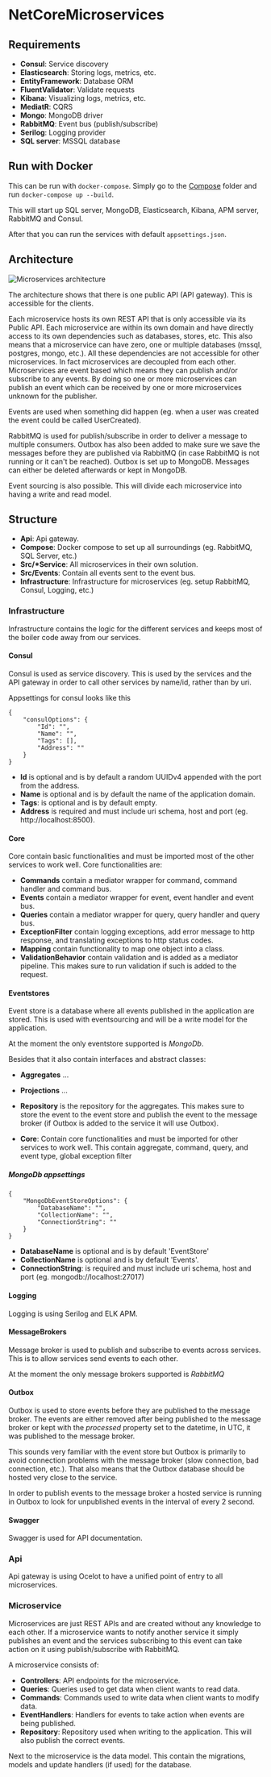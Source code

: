 # NetCoreMicroservices


## Requirements
 - **Consul**: Service discovery
 - **Elasticsearch**: Storing logs, metrics, etc.
 - **EntityFramework**: Database ORM
 - **FluentValidator**: Validate requests
 - **Kibana**: Visualizing logs, metrics, etc.
 - **MediatR**: CQRS
 - **Mongo**: MongoDB driver
 - **RabbitMQ**: Event bus (publish/subscribe)
 - **Serilog**: Logging provider
 - **SQL server**: MSSQL database


## Run with Docker
This can be run with `docker-compose`.
Simply go to the [Compose](/Compose) folder and run `docker-compose up --build`.

This will start up SQL server, MongoDB, Elasticsearch, Kibana, APM server, RabbitMQ and Consul.

After that you can run the services with default `appsettings.json`.

## Architecture
![Microservices architecture](microservices_architecture.png "Microservices archivecture")

The architecture shows that there is one public API (API gateway). This is accessible for the clients.

Each microservice hosts its own REST API that is only accessible via its Public API. Each microservice are within its own domain and have directly access to its own dependencies such as databases, stores, etc. This also means that a microservice can have zero, one or multiple databases (mssql, postgres, mongo, etc.). All these dependencies are not accessible for other microservices. In fact microservices are decoupled from each other.
Microservices are event based which means they can publish and/or subscribe to any events. By doing so one or more microservices can publish an event which can be received by one or more microservices unknown for the publisher.

Events are used when something did happen (eg. when a user was created the event could be called UserCreated).

RabbitMQ is used for publish/subscribe in order to deliver a message to multiple consumers.
Outbox has also been added to make sure we save the messages before they are published via RabbitMQ (in case RabbitMQ is not running or it can't be reached). Outbox is set up to MongoDB.
Messages can either be deleted afterwards or kept in MongoDB.

Event sourcing is also possible. This will divide each microservice into having a write and read model.

## Structure
- **Api**: Api gateway.
- **Compose**: Docker compose to set up all surroundings (eg. RabbitMQ, SQL Server, etc.)
- **Src/\*Service**: All microservices in their own solution.
- **Src/Events**: Contain all events sent to the event bus.
- **Infrastructure**: Infrastructure for microservices (eg. setup RabbitMQ, Consul, Logging, etc.)

### Infrastructure
Infrastructure contains the logic for the different services and keeps most of the boiler code away from our services.

#### Consul
Consul is used as service discovery. This is used by the services and the API gateway in order to call other services by name/id, rather than by uri.

Appsettings for consul looks like this
```
{
    "consulOptions": {
        "Id": "",
        "Name": "",
        "Tags": [],
        "Address": ""
    }
}
```

- **Id** is optional and is by default a random UUIDv4 appended with the port from the address.
- **Name** is optional and is by default the name of the application domain.
- **Tags**: is optional and is by default empty.
- **Address** is required and must include uri schema, host and port (eg. http://localhost:8500).


#### Core
Core contain basic functionalities and must be imported most of the other services to work well. Core functionalities are:

- **Commands** contain a mediator wrapper for command, command handler and command bus.
- **Events** contain a mediator wrapper for event, event handler and event bus.
- **Queries** contain a mediator wrapper for query, query handler and query bus.
- **ExceptionFilter** contain logging exceptions, add error message to http response, and translating exceptions to http status codes.
- **Mapping** contain functionality to map one object into a class.
- **ValidationBehavior** contain validation and is added as a mediator pipeline. This makes sure to run validation if such is added to the request.

#### Eventstores
Event store is a database where all events published in the application are stored. This is used with eventsourcing and will be a write model for the application.

At the moment the only eventstore supported is *MongoDb*.

Besides that it also contain interfaces and abstract classes:
- **Aggregates** ...
- **Projections** ...
- **Repository** is the repository for the aggregates. This makes sure to store the event to the event store and publish the event to the message broker (if Outbox is added to the service it will use Outbox).

- **Core**: Contain core functionalities and must be imported for other services to work well. This contain aggregate, command, query, and event type, global exception filter

##### MongoDb appsettings
```
{
    "MongoDbEventStoreOptions": {
        "DatabaseName": "",
        "CollectionName": "",
        "ConnectionString": ""
    }
}
```

- **DatabaseName** is optional and is by default 'EventStore'
- **CollectionName** is optional and is by default 'Events'.
- **ConnectionString**: is required and must include uri schema, host and port (eg. mongodb://localhost:27017)

#### Logging
Logging is using Serilog and ELK APM.

#### MessageBrokers
Message broker is used to publish and subscribe to events across services. This is to allow services send events to each other.

At the moment the only message brokers supported is *RabbitMQ*

#### Outbox
Outbox is used to store events before they are published to the message broker. The events are either removed after being published to the message broker or kept with the *processed* property set to the datetime, in UTC, it was published to the message broker.

This sounds very familiar with the event store but Outbox is primarily to avoid connection problems with the message broker (slow connection, bad connection, etc.).
That also means that the Outbox database should be hosted very close to the service.

In order to publish events to the message broker a hosted service is running in Outbox to look for unpublished events in the interval of every 2 second.

#### Swagger
Swagger is used for API documentation.

### Api
Api gateway is using Ocelot to have a unified point of entry to all microservices.

### Microservice
Microservices are just REST APIs and are created without any knowledge to each other. If a microservice wants to notify another service it simply publishes an event and the services subscribing to this event can take action on it using publish/subscribe with RabbitMQ.

A microservice consists of:
 - **Controllers**: API endpoints for the microservice.
 - **Queries**: Queries used to get data when client wants to read data.
 - **Commands**: Commands used to write data when client wants to modify data.
 - **EventHandlers**: Handlers for events to take action when events are being published.
 - **Repository**: Repository used when writing to the application. This will also publish the correct events.

Next to the microservice is the data model. This contain the migrations, models and update handlers (if used) for the database.

